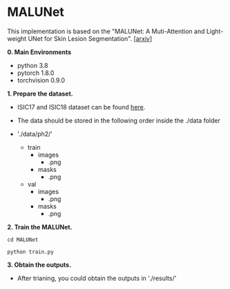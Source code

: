 # MALUNet
This implementation is based on the "MALUNet: A Muti-Attention and Light-weight UNet for Skin Lesion Segmentation". [[arxiv]](https://arxiv.org/abs/2211.01784)

**0. Main Environments**
- python 3.8
- pytorch 1.8.0
- torchvision 0.9.0

**1. Prepare the dataset.**

- ISIC17 and ISIC18 dataset can be found [here](https://challenge.isic-archive.com/data/). 

- The data should be stored in the following order inside the ./data folder 

- './data/ph2/'
  - train
    - images
      - .png
    - masks
      - .png
  - val
    - images
      - .png
    - masks
      - .png

**2. Train the MALUNet.**
```
cd MALUNet
```
```
python train.py
```

**3. Obtain the outputs.**
- After trianing, you could obtain the outputs in './results/'
